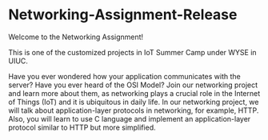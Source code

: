 # Networking-Assignment-Release
Welcome to the Networking Assignment! 

This is one of the customized projects in IoT Summer Camp under WYSE in UIUC.

Have you ever wondered how your application communicates with the server? 
Have you ever heard of the OSI Model? 
Join our networking project and learn more about them, as networking plays a crucial role in the Internet of Things (IoT) and it is ubiquitous in daily life. 
In our networking project, we will talk about application-layer protocols in networking, for example, HTTP. 
Also, you will learn to use C language and implement an application-layer protocol similar to HTTP but more simplified. 

